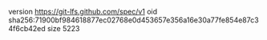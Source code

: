 version https://git-lfs.github.com/spec/v1
oid sha256:71900bf984618877ec02768e0d453657e356a16e30a77fe854e87c34f6cb42ed
size 5223
